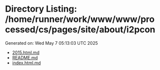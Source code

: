 # Directory Listing: /home/runner/work/www/www/processed/cs/pages/site/about/i2pcon
Generated on: Wed May  7 05:13:03 UTC 2025

- [2015.html.md](2015.html.md)
- [README.md](README.md)
- [index.html.md](index.html.md)
